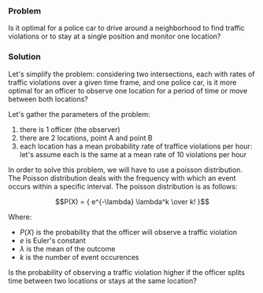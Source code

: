 ### Problem
Is it optimal for a police car to drive around a neighborhood to find traffic violations or to stay at a single position and monitor one location?

### Solution
Let's simplify the problem: considering two intersections, each with rates of traffic violations over a given time frame, and one police car, is it more optimal for an officer to observe one location for a period of time or move between both locations? 

Let's gather the parameters of the problem:
1. there is 1 officer (the observer)
2. there are 2 locations, point A and point B
3. each location has a mean probability rate of traffice violations per hour: let's assume each is the same at a mean rate of 10 violations per hour

In order to solve this problem, we will have to use a poisson distribution. The Poisson distribution deals with the frequency with which an event occurs within a specific interval. The poisson distribution is as follows:

```math
P(X) = { e^{-\lambda} \lambda^k \over k! }
```

Where:
- $P(X)$ is the probability that the officer will observe a traffic violation
- $e$ is Euler's constant
- $\lambda$ is the mean of the outcome
- $k$ is the number of event occurences  


Is the probability of observing a traffic violation higher if the officer splits time between two locations or stays at the same location?
